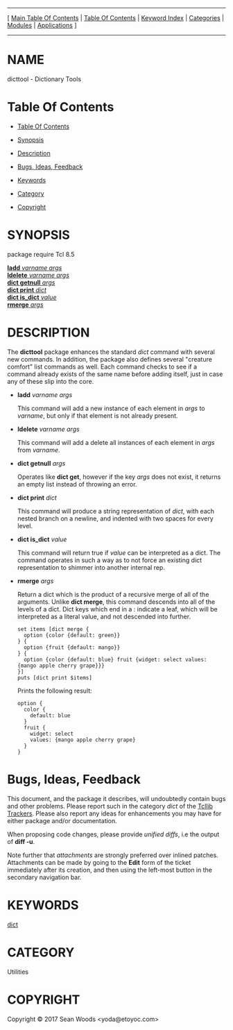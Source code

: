 
[//000000001]: # (dicttool \- Extensions to the standard "dict" command)
[//000000002]: # (Generated from file 'dicttool\.man' by tcllib/doctools with format 'markdown')
[//000000003]: # (Copyright &copy; 2017 Sean Woods <yoda@etoyoc\.com>)
[//000000004]: # (dicttool\(n\) 1\.0 tcllib "Extensions to the standard "dict" command")

<hr> [ <a href="../../../../toc.md">Main Table Of Contents</a> &#124; <a
href="../../../toc.md">Table Of Contents</a> &#124; <a
href="../../../../index.md">Keyword Index</a> &#124; <a
href="../../../../toc0.md">Categories</a> &#124; <a
href="../../../../toc1.md">Modules</a> &#124; <a
href="../../../../toc2.md">Applications</a> ] <hr>

# NAME

dicttool \- Dictionary Tools

# <a name='toc'></a>Table Of Contents

  - [Table Of Contents](#toc)

  - [Synopsis](#synopsis)

  - [Description](#section1)

  - [Bugs, Ideas, Feedback](#section2)

  - [Keywords](#keywords)

  - [Category](#category)

  - [Copyright](#copyright)

# <a name='synopsis'></a>SYNOPSIS

package require Tcl 8\.5  

[__ladd__ *varname* *args*](#1)  
[__ldelete__ *varname* *args*](#2)  
[__dict getnull__ *args*](#3)  
[__dict print__ *dict*](#4)  
[__dict is\_dict__ *value*](#5)  
[__rmerge__ *args*](#6)  

# <a name='description'></a>DESCRIPTION

The __dicttool__ package enhances the standard *dict* command with several
new commands\. In addition, the package also defines several "creature comfort"
list commands as well\. Each command checks to see if a command already exists of
the same name before adding itself, just in case any of these slip into the
core\.

  - <a name='1'></a>__ladd__ *varname* *args*

    This command will add a new instance of each element in *args* to
    *varname*, but only if that element is not already present\.

  - <a name='2'></a>__ldelete__ *varname* *args*

    This command will add a delete all instances of each element in *args*
    from *varname*\.

  - <a name='3'></a>__dict getnull__ *args*

    Operates like __dict get__, however if the key *args* does not exist,
    it returns an empty list instead of throwing an error\.

  - <a name='4'></a>__dict print__ *dict*

    This command will produce a string representation of *dict*, with each
    nested branch on a newline, and indented with two spaces for every level\.

  - <a name='5'></a>__dict is\_dict__ *value*

    This command will return true if *value* can be interpreted as a dict\. The
    command operates in such a way as to not force an existing dict
    representation to shimmer into another internal rep\.

  - <a name='6'></a>__rmerge__ *args*

    Return a dict which is the product of a recursive merge of all of the
    arguments\. Unlike __dict merge__, this command descends into all of the
    levels of a dict\. Dict keys which end in a : indicate a leaf, which will be
    interpreted as a literal value, and not descended into further\.

        set items [dict merge {
          option {color {default: green}}
        } {
          option {fruit {default: mango}}
        } {
          option {color {default: blue} fruit {widget: select values: {mango apple cherry grape}}}
        }]
        puts [dict print $items]

    Prints the following result:

        option {
          color {
            default: blue
          }
          fruit {
            widget: select
            values: {mango apple cherry grape}
          }
        }

# <a name='section2'></a>Bugs, Ideas, Feedback

This document, and the package it describes, will undoubtedly contain bugs and
other problems\. Please report such in the category *dict* of the [Tcllib
Trackers](http://core\.tcl\.tk/tcllib/reportlist)\. Please also report any ideas
for enhancements you may have for either package and/or documentation\.

When proposing code changes, please provide *unified diffs*, i\.e the output of
__diff \-u__\.

Note further that *attachments* are strongly preferred over inlined patches\.
Attachments can be made by going to the __Edit__ form of the ticket
immediately after its creation, and then using the left\-most button in the
secondary navigation bar\.

# <a name='keywords'></a>KEYWORDS

[dict](\.\./\.\./\.\./\.\./index\.md\#dict)

# <a name='category'></a>CATEGORY

Utilities

# <a name='copyright'></a>COPYRIGHT

Copyright &copy; 2017 Sean Woods <yoda@etoyoc\.com>
